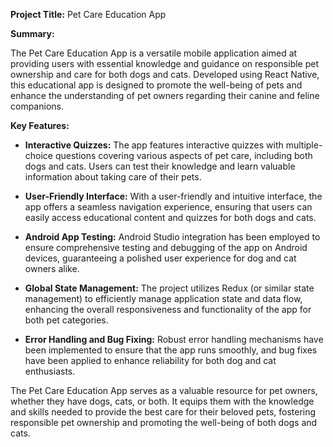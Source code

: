 **Project Title:** Pet Care Education App

**Summary:**

The Pet Care Education App is a versatile mobile application aimed at providing users with essential knowledge and guidance on responsible pet ownership and care for both dogs and cats. Developed using React Native, this educational app is designed to promote the well-being of pets and enhance the understanding of pet owners regarding their canine and feline companions.

**Key Features:**

- **Interactive Quizzes:** The app features interactive quizzes with multiple-choice questions covering various aspects of pet care, including both dogs and cats. Users can test their knowledge and learn valuable information about taking care of their pets.

- **User-Friendly Interface:** With a user-friendly and intuitive interface, the app offers a seamless navigation experience, ensuring that users can easily access educational content and quizzes for both dogs and cats.

- **Android App Testing:** Android Studio integration has been employed to ensure comprehensive testing and debugging of the app on Android devices, guaranteeing a polished user experience for dog and cat owners alike.

- **Global State Management:** The project utilizes Redux (or similar state management) to efficiently manage application state and data flow, enhancing the overall responsiveness and functionality of the app for both pet categories.

- **Error Handling and Bug Fixing:** Robust error handling mechanisms have been implemented to ensure that the app runs smoothly, and bug fixes have been applied to enhance reliability for both dog and cat enthusiasts.

The Pet Care Education App serves as a valuable resource for pet owners, whether they have dogs, cats, or both. It equips them with the knowledge and skills needed to provide the best care for their beloved pets, fostering responsible pet ownership and promoting the well-being of both dogs and cats.
